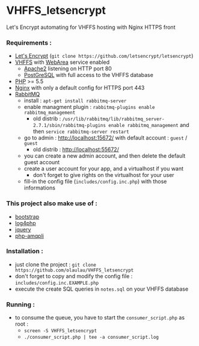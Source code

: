 # VHFFS_letsencrypt
Let's Encrypt automating for VHFFS hosting with Nginx HTTPS front

### Requirements :
- [Let's Encrypt](https://letsencrypt.org/) (`git clone https://github.com/letsencrypt/letsencrypt`)
- [VHFFS](http://vhffs.org/) with [WebArea](http://vhffs.org/doc:installationguide:web-service) service enabled
	- [Apache2](https://httpd.apache.org/) listening on HTTP port 80
	- [PostGreSQL](http://www.postgresql.org/) with full access to the VHFFS database
- [PHP](https://secure.php.net/) >= 5.5
- [Nginx](http://nginx.org/) with only a default config for HTTPS port 443
- [RabbitMQ](https://www.rabbitmq.com/)  
	- install : `apt-get install rabbitmq-server`
	- enable managment plugin : `rabbitmq-plugins enable rabbitmq_management`
		- old distrib : `/usr/lib/rabbitmq/lib/rabbitmq_server-2.7.1/sbin/rabbitmq-plugins enable rabbitmq_management` and then `service rabbitmq-server restart`
	- go to admin : [http://localhost:15672/](http://localhost:15672/) with default account : `guest` / `guest`
		- old distrib : [http://localhost:55672/](http://localhost:55672/)
	- you can create a new admin account, and then delete the default guest account
	- create a user account for your app, and a virtualhost if you want
		- don't forget to give rights on the virtualhost for your user
	- fill-in the config file (`includes/config.inc.php`) with those informations

### This project also make use of :
- [bootstrap](http://getbootstrap.com/)
- [log4php](https://logging.apache.org/log4php/)
- [jquery](https://jquery.com/)
- [php-amqpli](https://github.com/php-amqplib/php-amqplib)

### Installation :
- just clone the project : `git clone https://github.com/olaulau/VHFFS_letsencrypt`
- don't forget to copy and modify the config file : `includes/config.inc.EXAMPLE.php`
- execute the create SQL queries in `notes.sql` on your VHFFS database

### Running :
- to consume the queue, you have to start the `consumer_script.php` as root :
	- `screen -S VHFFS_letsencrypt`
	- `./consumer_script.php | tee -a consumer_script.log`
